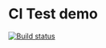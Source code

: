 # CI Test demo
[![Build status](https://ci.appveyor.com/api/projects/status/gv59cmfijygswuur?svg=true)](https://ci.appveyor.com/project/uri752/ajs-4-1-2)
